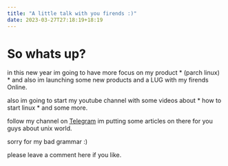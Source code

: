 ```yaml
---
title: "A little talk with you firends :)"
date: 2023-03-27T27:18:19+18:19
---
```

# So whats up?

in this new year im going to have more focus on my product * (parch linux) * and also im launching some new products and a LUG with my firends Online.

also im going to start my youtube channel with some videos about * how to start linux * and some more.

follow my channel on [Telegram](https://t.me/sbstuff) im putting some articles on there for you guys about unix world.

sorry for my bad grammar :)

please leave a comment here if you like.

 




